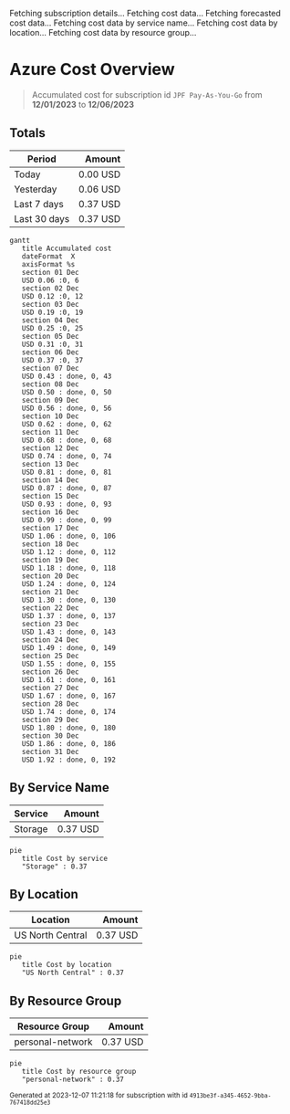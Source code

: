 Fetching subscription details...
Fetching cost data...
Fetching forecasted cost data...
Fetching cost data by service name...
Fetching cost data by location...
Fetching cost data by resource group...
# Azure Cost Overview

> Accumulated cost for subscription id `JPF Pay-As-You-Go` from **12/01/2023** to **12/06/2023**

## Totals

|Period|Amount|
|---|---:|
|Today|0.00 USD|
|Yesterday|0.06 USD|
|Last 7 days|0.37 USD|
|Last 30 days|0.37 USD|

```mermaid
gantt
   title Accumulated cost
   dateFormat  X
   axisFormat %s
   section 01 Dec
   USD 0.06 :0, 6
   section 02 Dec
   USD 0.12 :0, 12
   section 03 Dec
   USD 0.19 :0, 19
   section 04 Dec
   USD 0.25 :0, 25
   section 05 Dec
   USD 0.31 :0, 31
   section 06 Dec
   USD 0.37 :0, 37
   section 07 Dec
   USD 0.43 : done, 0, 43
   section 08 Dec
   USD 0.50 : done, 0, 50
   section 09 Dec
   USD 0.56 : done, 0, 56
   section 10 Dec
   USD 0.62 : done, 0, 62
   section 11 Dec
   USD 0.68 : done, 0, 68
   section 12 Dec
   USD 0.74 : done, 0, 74
   section 13 Dec
   USD 0.81 : done, 0, 81
   section 14 Dec
   USD 0.87 : done, 0, 87
   section 15 Dec
   USD 0.93 : done, 0, 93
   section 16 Dec
   USD 0.99 : done, 0, 99
   section 17 Dec
   USD 1.06 : done, 0, 106
   section 18 Dec
   USD 1.12 : done, 0, 112
   section 19 Dec
   USD 1.18 : done, 0, 118
   section 20 Dec
   USD 1.24 : done, 0, 124
   section 21 Dec
   USD 1.30 : done, 0, 130
   section 22 Dec
   USD 1.37 : done, 0, 137
   section 23 Dec
   USD 1.43 : done, 0, 143
   section 24 Dec
   USD 1.49 : done, 0, 149
   section 25 Dec
   USD 1.55 : done, 0, 155
   section 26 Dec
   USD 1.61 : done, 0, 161
   section 27 Dec
   USD 1.67 : done, 0, 167
   section 28 Dec
   USD 1.74 : done, 0, 174
   section 29 Dec
   USD 1.80 : done, 0, 180
   section 30 Dec
   USD 1.86 : done, 0, 186
   section 31 Dec
   USD 1.92 : done, 0, 192
```

## By Service Name

|Service|Amount|
|---|---:|
|Storage|0.37 USD|

```mermaid
pie
   title Cost by service
   "Storage" : 0.37
```

## By Location

|Location|Amount|
|---|---:|
|US North Central|0.37 USD|

```mermaid
pie
   title Cost by location
   "US North Central" : 0.37
```

## By Resource Group

|Resource Group|Amount|
|---|---:|
|personal-network|0.37 USD|

```mermaid
pie
   title Cost by resource group
   "personal-network" : 0.37
```

<sup>Generated at 2023-12-07 11:21:18 for subscription with id `4913be3f-a345-4652-9bba-767418dd25e3`</sup>
